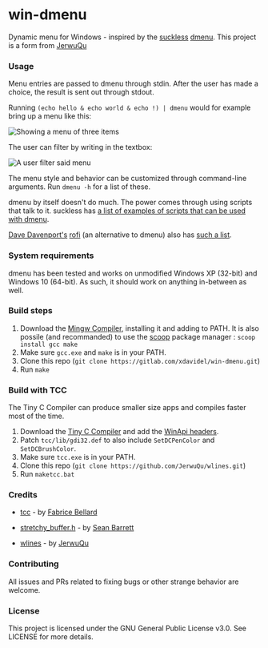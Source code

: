 # win-dmenu

Dynamic menu for Windows - inspired by the [suckless](https://suckless.org/) [dmenu](https://tools.suckless.org/dmenu/).
This project is a form from [JerwuQu](https://github.com/JerwuQu/wlines)

### Usage

Menu entries are passed to dmenu through stdin. After the user has made a choice, the result is sent out through stdout.

Running `(echo hello & echo world & echo !) | dmenu` would for example bring up a menu like this: 

 ![Showing a menu of three items](images/menu_example.png)

The user can filter by writing in the textbox:

 ![A user filter said menu](images/filter_example.png)

The menu style and behavior can be customized through command-line arguments. Run `dmenu -h` for a list of these.

dmenu by itself doesn't do much. The power comes through using scripts that talk to it. suckless has [a list of examples of scripts that can be used with dmenu](https://tools.suckless.org/dmenu/scripts/). 

[Dave Davenport's](https://github.com/DaveDavenport) [rofi](https://github.com/DaveDavenport/rofi) (an alternative to dmenu) also has [such a list](https://github.com/DaveDavenport/rofi/wiki/User-scripts).

### System requirements

dmenu has been tested and works on unmodified Windows XP (32-bit) and Windows 10 (64-bit). As such, it should work on anything in-between as well.

### Build steps

1. Download the [Mingw Compiler](https://osdn.net/projects/mingw/releases/), installing it and adding to PATH. It is also possile (and recommanded) to use the [scoop](https://scoop.sh/) package manager : `scoop install gcc make`
2. Make sure `gcc.exe` and `make` is in your PATH.
3. Clone this repo (`git clone https://gitlab.com/xdavidel/win-dmenu.git`)
4. Run `make` 

### Build with TCC

The Tiny C Compiler can produce smaller size apps and compiles faster most of the time.

1. Download the [Tiny C Compiler](http://download.savannah.gnu.org/releases/tinycc/tcc-0.9.27-win32-bin.zip) and add the [WinApi headers](http://download.savannah.gnu.org/releases/tinycc/winapi-full-for-0.9.27.zip).
2. Patch `tcc/lib/gdi32.def` to also include `SetDCPenColor` and `SetDCBrushColor`. 
3. Make sure `tcc.exe` is in your PATH.
4. Clone this repo (`git clone https://github.com/JerwuQu/wlines.git`)
5. Run `maketcc.bat` 

### Credits

* [tcc](https://bellard.org/tcc/) - by [Fabrice Bellard](https://bellard.org/)

* [stretchy_buffer.h](https://github.com/nothings/stb/blob/master/stretchy_buffer.h) - by [Sean Barrett](https://github.com/nothings)
  
* [wlines](https://github.com/JerwuQu/wlines) - by [JerwuQu](https://github.com/JerwuQu)

### Contributing

All issues and PRs related to fixing bugs or other strange behavior are welcome. 

### License

This project is licensed under the GNU General Public License v3.0. See LICENSE for more details.